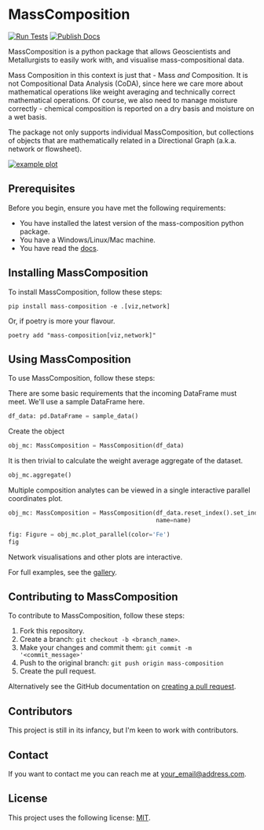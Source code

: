 # MassComposition

[![Run Tests](https://github.com/Elphick/mass-composition/actions/workflows/poetry_build_and_test.yml/badge.svg?branch=main)](https://github.com/Elphick/mass-composition/actions/workflows/poetry_build_and_test.yml)
[![Publish Docs](https://github.com/Elphick/mass-composition/actions/workflows/poetry_sphinx_docs_to_gh_pages.yml/badge.svg?branch=main)](https://github.com/Elphick/mass-composition/actions/workflows/poetry_sphinx_docs_to_gh_pages.yml)

MassComposition is a python package that allows Geoscientists and Metallurgists to easily work with, and visualise
mass-compositional data.

Mass Composition in this context is just that - Mass *and* Composition.  It is not Compositional Data Analysis (CoDA), 
since here we care more about mathematical operations like weight averaging and technically correct mathematical 
operations.  Of course, we also need to manage moisture correctly - chemical composition is reported on a dry basis 
and moisture on a wet basis.

The package not only supports individual MassComposition, but collections of objects that are 
mathematically related in a Directional Graph (a.k.a. network or flowsheet).


[![example plot](https://elphick.github.io/mass-composition/_static/example_plot.png)](https://elphick.github.io/mass-composition/_static/example_plot.html)

## Prerequisites

Before you begin, ensure you have met the following requirements:
* You have installed the latest version of the mass-composition python package.
* You have a Windows/Linux/Mac machine.
* You have read the [docs](https://elphick.github.io/mass-composition).

## Installing MassComposition

To install MassComposition, follow these steps:

```
pip install mass-composition -e .[viz,network]
```

Or, if poetry is more your flavour.

```
poetry add "mass-composition[viz,network]"
```

## Using MassComposition

To use MassComposition, follow these steps:

There are some basic requirements that the incoming DataFrame must meet.  We'll use a sample DataFrame here.

```python    
df_data: pd.DataFrame = sample_data()
```

Create the object

```python
obj_mc: MassComposition = MassComposition(df_data)
```

It is then trivial to calculate the weight average aggregate of the dataset.

```python
obj_mc.aggregate()
```

Multiple composition analytes can be viewed in a single interactive parallel coordinates plot.

```python
obj_mc: MassComposition = MassComposition(df_data.reset_index().set_index(['DHID', 'interval_from', 'interval_to']),
                                          name=name)

fig: Figure = obj_mc.plot_parallel(color='Fe')
fig
```


Network visualisations and other plots are interactive.



For full examples, see the [gallery](/auto_examples/index).

## Contributing to MassComposition

To contribute to MassComposition, follow these steps:

1. Fork this repository.
2. Create a branch: `git checkout -b <branch_name>`.
3. Make your changes and commit them: `git commit -m '<commit_message>'`
4. Push to the original branch: `git push origin mass-composition`
5. Create the pull request.

Alternatively see the GitHub documentation on [creating a pull request](https://help.github.com/en/github/collaborating-with-issues-and-pull-requests/creating-a-pull-request).

## Contributors

This project is still in its infancy, but I'm keen to work with contributors.

## Contact

If you want to contact me you can reach me at <your_email@address.com>.

## License

This project uses the following license: [MIT](/license/license).


